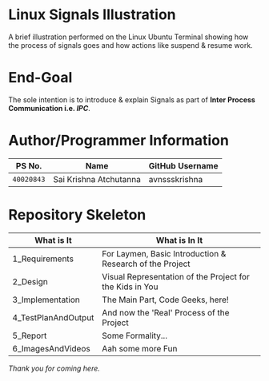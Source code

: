 # Linux Signals Illustration
A brief illustration performed on the Linux Ubuntu Terminal showing how the process of signals goes and how actions like suspend &amp; resume work.

# End-Goal
The sole intention is to introduce & explain Signals as part of **Inter Process Communication i.e. _IPC_**.

# Author/Programmer Information
| PS No. | Name | GitHub Username |
---------|-------------|----------------|
`40020843` | Sai Krishna Atchutanna | avnssskrishna |

# Repository Skeleton
| What is It | What is In It |
| ------ | ------ |
| 1_Requirements | For Laymen, Basic Introduction & Research of the Project |
| 2_Design | Visual Representation of the Project for the Kids in You  |
| 3_Implementation | The Main Part, Code Geeks, here! |
| 4_TestPlanAndOutput | And now the 'Real' Process of the Project |
| 5_Report | Some Formality... |
| 6_ImagesAndVideos | Aah some more Fun |

*Thank you for coming here.*
